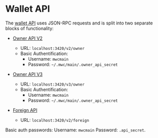 
# Wallet API

The [wallet API](https://docs.rs/mwc_wallet_api/latest/mwc_wallet_api/) uses JSON-RPC requests and is split into two separate blocks of functionality:

* [Owner API V2](https://docs.rs/mwc_wallet_api/latest/mwc_wallet_api/trait.OwnerRpcV2.html)
  - URL: `localhost:3420/v2/owner`
  - Basic Authentification:
    - Username: `mwcmain`
    - Password: `~/.mwc/main/.owner_api_secret`

* [Owner API V3](https://docs.rs/mwc_wallet_api/latest/mwc_wallet_api/trait.OwnerRpcV3.html)
  - URL: `localhost:3420/v3/owner`
  - Basic Authentification:
    - Username: `mwcmain`
    - Password: `~/.mwc/main/.owner_api_secret`


* [Foreign API](https://docs.rs/mwc_wallet_api/latest/mwc_wallet_api/struct.Foreign.html)
  - URL: `localhost:3420/v2/foreign`

Basic auth passwords:
Username: `mwcmain`
Password: `.api_secret`.
